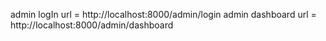  admin logIn url = http://localhost:8000/admin/login
 admin dashboard url = http://localhost:8000/admin/dashboard
